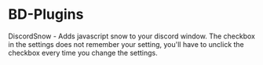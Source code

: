 # BD-Plugins
DiscordSnow - Adds javascript snow to your discord window. The checkbox in the settings does not remember your setting, you'll have to unclick the checkbox every time you change the settings.
